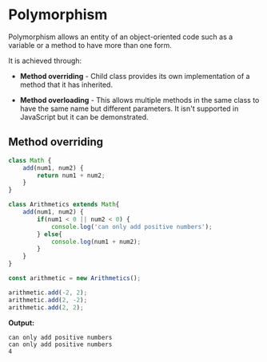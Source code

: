 # Polymorphism

Polymorphism allows an entity of an object-oriented code such as a variable or a method to have more than one form.

It is achieved through:

- **Method overriding** - Child class provides its own implementation of a method that it has inherited.

- **Method overloading** - This allows multiple methods in the same class to have the same name but different parameters. It isn't supported in JavaScript but it can be demonstrated.

## Method overriding

```js
class Math {
    add(num1, num2) {
        return num1 + num2;
    }
}

class Arithmetics extends Math{
    add(num1, num2) {
        if(num1 < 0 || num2 < 0) {
            console.log('can only add positive numbers');
        } else{
            console.log(num1 + num2);
        }
    }
}

const arithmetic = new Arithmetics();

arithmetic.add(-2, 2);
arithmetic.add(2, -2);
arithmetic.add(2, 2);
```

**Output:**

```
can only add positive numbers
can only add positive numbers
4
```

